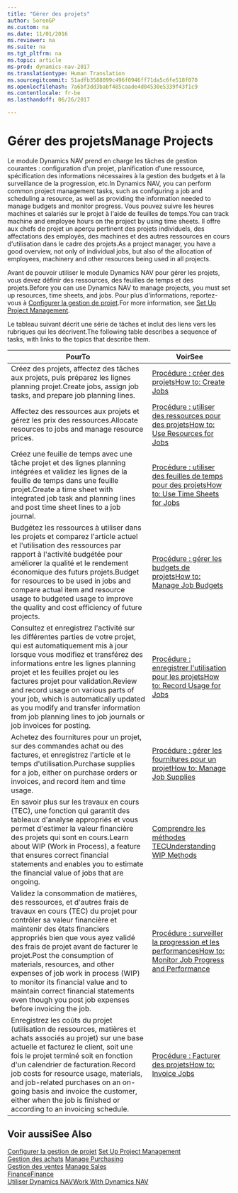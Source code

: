 ```yaml
---
title: "Gérer des projets"
author: SorenGP
ms.custom: na
ms.date: 11/01/2016
ms.reviewer: na
ms.suite: na
ms.tgt_pltfrm: na
ms.topic: article
ms-prod: dynamics-nav-2017
ms.translationtype: Human Translation
ms.sourcegitcommit: 51adfb3588099c496f0946ff71da5c6fe518f070
ms.openlocfilehash: 7a6bf3dd3babf485caade4d04530e5339f43f1c9
ms.contentlocale: fr-be
ms.lasthandoff: 06/26/2017

---
```


# <a name="manage-projects"></a><span data-ttu-id="e9a5c-102">Gérer des projets</span><span class="sxs-lookup"><span data-stu-id="e9a5c-102">Manage Projects</span></span>
<span data-ttu-id="e9a5c-103">Le module Dynamics NAV prend en charge les tâches de gestion courantes : configuration d'un projet, planification d'une ressource, spécification des informations nécessaires à la gestion des budgets et à la surveillance de la progression, etc.</span><span class="sxs-lookup"><span data-stu-id="e9a5c-103">In Dynamics NAV, you can perform common project management tasks, such as configuring a job and scheduling a resource, as well as providing the information needed to manage budgets and monitor progress.</span></span> <span data-ttu-id="e9a5c-104">Vous pouvez suivre les heures machines et salariés sur le projet à l'aide de feuilles de temps.</span><span class="sxs-lookup"><span data-stu-id="e9a5c-104">You can track machine and employee hours on the project by using time sheets.</span></span> <span data-ttu-id="e9a5c-105">Il offre aux chefs de projet un aperçu pertinent des projets individuels, des affectations des employés, des machines et des autres ressources en cours d'utilisation dans le cadre des projets.</span><span class="sxs-lookup"><span data-stu-id="e9a5c-105">As a project manager, you have a good overview, not only of individual jobs, but also of the allocation of employees, machinery and other resources being used in all projects.</span></span>

<span data-ttu-id="e9a5c-106">Avant de pouvoir utiliser le module Dynamics NAV pour gérer les projets, vous devez définir des ressources, des feuilles de temps et des projets.</span><span class="sxs-lookup"><span data-stu-id="e9a5c-106">Before you can use Dynamics NAV to manage projects, you must set up resources, time sheets, and jobs.</span></span> <span data-ttu-id="e9a5c-107">Pour plus d'informations, reportez-vous à [Configurer la gestion de projet](projects-setup-projects.md).</span><span class="sxs-lookup"><span data-stu-id="e9a5c-107">For more information, see [Set Up Project Management](projects-setup-projects.md).</span></span>  

<span data-ttu-id="e9a5c-108">Le tableau suivant décrit une série de tâches et inclut des liens vers les rubriques qui les décrivent.</span><span class="sxs-lookup"><span data-stu-id="e9a5c-108">The following table describes a sequence of tasks, with links to the topics that describe them.</span></span>

|<span data-ttu-id="e9a5c-109">Pour</span><span class="sxs-lookup"><span data-stu-id="e9a5c-109">To</span></span> |<span data-ttu-id="e9a5c-110">Voir</span><span class="sxs-lookup"><span data-stu-id="e9a5c-110">See</span></span> |
|---|----|
|<span data-ttu-id="e9a5c-111">Créez des projets, affectez des tâches aux projets, puis préparez les lignes planning projet.</span><span class="sxs-lookup"><span data-stu-id="e9a5c-111">Create jobs, assign job tasks, and prepare job planning lines.</span></span>|[<span data-ttu-id="e9a5c-112">Procédure : créer des projets</span><span class="sxs-lookup"><span data-stu-id="e9a5c-112">How to: Create Jobs</span></span>](projects-how-create-jobs.md)|
|<span data-ttu-id="e9a5c-113">Affectez des ressources aux projets et gérez les prix des ressources.</span><span class="sxs-lookup"><span data-stu-id="e9a5c-113">Allocate resources to jobs and manage resource prices.</span></span>|[<span data-ttu-id="e9a5c-114">Procédure : utiliser des ressources pour des projets</span><span class="sxs-lookup"><span data-stu-id="e9a5c-114">How to: Use Resources for Jobs</span></span>](projects-how-use-resources.md)|
|<span data-ttu-id="e9a5c-115">Créez une feuille de temps avec une tâche projet et des lignes planning intégrées et validez les lignes de la feuille de temps dans une feuille projet.</span><span class="sxs-lookup"><span data-stu-id="e9a5c-115">Create a time sheet with integrated job task and planning lines and post time sheet lines to a job journal.</span></span>|[<span data-ttu-id="e9a5c-116">Procédure : utiliser des feuilles de temps pour des projets</span><span class="sxs-lookup"><span data-stu-id="e9a5c-116">How to: Use Time Sheets for Jobs</span></span>](projects-how-use-time-sheets.md)|
|<span data-ttu-id="e9a5c-117">Budgétez les ressources à utiliser dans les projets et comparez l'article actuel et l'utilisation des ressources par rapport à l'activité budgétée pour améliorer la qualité et le rendement économique des futurs projets.</span><span class="sxs-lookup"><span data-stu-id="e9a5c-117">Budget for resources to be used in jobs and compare actual item and resource usage to budgeted usage to improve the quality and cost efficiency of future projects.</span></span>|[<span data-ttu-id="e9a5c-118">Procédure : gérer les budgets de projets</span><span class="sxs-lookup"><span data-stu-id="e9a5c-118">How to: Manage Job Budgets</span></span>](projects-how-manage-budgets.md)|
|<span data-ttu-id="e9a5c-119">Consultez et enregistrez l'activité sur les différentes parties de votre projet, qui est automatiquement mis à jour lorsque vous modifiez et transférez des informations entre les lignes planning projet et les feuilles projet ou les factures projet pour validation.</span><span class="sxs-lookup"><span data-stu-id="e9a5c-119">Review and record usage on various parts of your job, which is automatically updated as you modify and transfer information from job planning lines to job journals or job invoices for posting.</span></span>|[<span data-ttu-id="e9a5c-120">Procédure : enregistrer l'utilisation pour les projets</span><span class="sxs-lookup"><span data-stu-id="e9a5c-120">How to: Record Usage for Jobs</span></span>](projects-how-record-job-usage.md)|
|<span data-ttu-id="e9a5c-121">Achetez des fournitures pour un projet, sur des commandes achat ou des factures, et enregistrez l'article et le temps d'utilisation.</span><span class="sxs-lookup"><span data-stu-id="e9a5c-121">Purchase supplies for a job, either on purchase orders or invoices, and record item and time usage.</span></span>|[<span data-ttu-id="e9a5c-122">Procédure : gérer les fournitures pour un projet</span><span class="sxs-lookup"><span data-stu-id="e9a5c-122">How to: Manage Job Supplies</span></span>](projects-how-manage-project-supplies.md)|
|<span data-ttu-id="e9a5c-123">En savoir plus sur les travaux en cours (TEC), une fonction qui garantit des tableaux d'analyse appropriés et vous permet d'estimer la valeur financière des projets qui sont en cours.</span><span class="sxs-lookup"><span data-stu-id="e9a5c-123">Learn about WIP (Work in Process), a feature that ensures correct financial statements and enables you to estimate the financial value of jobs that are ongoing.</span></span>|[<span data-ttu-id="e9a5c-124">Comprendre les méthodes TEC</span><span class="sxs-lookup"><span data-stu-id="e9a5c-124">Understanding WIP Methods</span></span>](projects-understanding-wip.md)|
|<span data-ttu-id="e9a5c-125">Validez la consommation de matières, des ressources, et d'autres frais de travaux en cours (TEC) du projet pour contrôler sa valeur financière et maintenir des états financiers appropriés bien que vous ayez validé des frais de projet avant de facturer le projet.</span><span class="sxs-lookup"><span data-stu-id="e9a5c-125">Post the consumption of materials, resources, and other expenses of job work in process (WIP) to monitor its financial value and to maintain correct financial statements even though you post job expenses before invoicing the job.</span></span>|[<span data-ttu-id="e9a5c-126">Procédure : surveiller la progression et les performances</span><span class="sxs-lookup"><span data-stu-id="e9a5c-126">How to: Monitor Job Progress and Performance</span></span>](projects-how-monitor-progress-performance.md)|
|<span data-ttu-id="e9a5c-127">Enregistrez les coûts du projet (utilisation de ressources, matières et achats associés au projet) sur une base actuelle et facturez le client, soit une fois le projet terminé soit en fonction d'un calendrier de facturation.</span><span class="sxs-lookup"><span data-stu-id="e9a5c-127">Record job costs for resource usage, materials, and job-related purchases on an on-going basis and invoice the customer, either when the job is finished or according to an invoicing schedule.</span></span>|[<span data-ttu-id="e9a5c-128">Procédure : Facturer des projets</span><span class="sxs-lookup"><span data-stu-id="e9a5c-128">How to: Invoice Jobs</span></span>](projects-how-invoice-jobs.md)|

## <a name="see-also"></a><span data-ttu-id="e9a5c-129">Voir aussi</span><span class="sxs-lookup"><span data-stu-id="e9a5c-129">See Also</span></span>
<span data-ttu-id="e9a5c-130">[Configurer la gestion de projet](projects-setup-projects.md)  </span><span class="sxs-lookup"><span data-stu-id="e9a5c-130">[Set Up Project Management](projects-setup-projects.md)  </span></span>  
<span data-ttu-id="e9a5c-131">[Gestion des achats](purchasing-manage-purchasing.md)       </span><span class="sxs-lookup"><span data-stu-id="e9a5c-131">[Manage Purchasing](purchasing-manage-purchasing.md)       </span></span>  
<span data-ttu-id="e9a5c-132">[Gestion des ventes](sales-manage-sales.md)  </span><span class="sxs-lookup"><span data-stu-id="e9a5c-132">[Manage Sales](sales-manage-sales.md)  </span></span>  
[<span data-ttu-id="e9a5c-133">Finance</span><span class="sxs-lookup"><span data-stu-id="e9a5c-133">Finance</span></span>](finance-setup.md)  
[<span data-ttu-id="e9a5c-134">Utiliser Dynamics NAV</span><span class="sxs-lookup"><span data-stu-id="e9a5c-134">Work With Dynamics NAV</span></span>](ui-work-product.md)  

